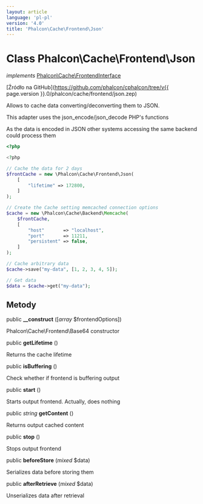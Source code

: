 ```yaml
---
layout: article
language: 'pl-pl'
version: '4.0'
title: 'Phalcon\Cache\Frontend\Json'
---
```

# Class **Phalcon\Cache\Frontend\Json**

*implements* [Phalcon\Cache\FrontendInterface](Phalcon_Cache_FrontendInterface)

[Źródło na GitHub](https://github.com/phalcon/cphalcon/tree/v{{ page.version }}.0/phalcon/cache/frontend/json.zep)

Allows to cache data converting/deconverting them to JSON.

This adapter uses the json_encode/json_decode PHP's functions

As the data is encoded in JSON other systems accessing the same backend could process them

```php
<?php

<?php

// Cache the data for 2 days
$frontCache = new \Phalcon\Cache\Frontend\Json(
    [
        "lifetime" => 172800,
    ]
);

// Create the Cache setting memcached connection options
$cache = new \Phalcon\Cache\Backend\Memcache(
    $frontCache,
    [
        "host"       => "localhost",
        "port"       => 11211,
        "persistent" => false,
    ]
);

// Cache arbitrary data
$cache->save("my-data", [1, 2, 3, 4, 5]);

// Get data
$data = $cache->get("my-data");

```

## Metody

public **__construct** ([*array* $frontendOptions])

Phalcon\Cache\Frontend\Base64 constructor

public **getLifetime** ()

Returns the cache lifetime

public **isBuffering** ()

Check whether if frontend is buffering output

public **start** ()

Starts output frontend. Actually, does nothing

public *string* **getContent** ()

Returns output cached content

public **stop** ()

Stops output frontend

public **beforeStore** (*mixed* $data)

Serializes data before storing them

public **afterRetrieve** (*mixed* $data)

Unserializes data after retrieval